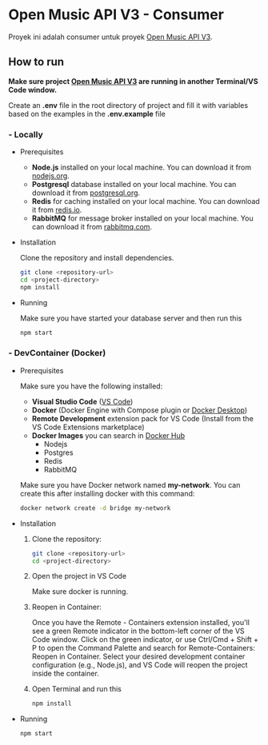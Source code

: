 # Open Music API V3 - Consumer

Proyek ini adalah consumer untuk proyek [Open Music API V3](https://github.com/The-Aldi-Tri/open-music-api-v3).

## How to run

**Make sure project [Open Music API V3](https://github.com/The-Aldi-Tri/open-music-api-v3) are running in another Terminal/VS Code window.**

Create an **.env** file in the root directory of project and fill it with variables based on the examples in the **.env.example** file

### - Locally

- Prerequisites

  - **Node.js** installed on your local machine. You can download it from [nodejs.org](https://nodejs.org/).
  - **Postgresql** database installed on your local machine. You can download it from [postgresql.org](https://www.postgresql.org/download/).
  - **Redis** for caching installed on your local machine. You can download it from [redis.io](https://redis.io/downloads/).
  - **RabbitMQ** for message broker installed on your local machine. You can download it from [rabbitmq.com](https://www.rabbitmq.com/docs/download).

- Installation

  Clone the repository and install dependencies.

  ```bash
  git clone <repository-url>
  cd <project-directory>
  npm install
  ```

- Running

  Make sure you have started your database server and then run this

  ```bash
  npm start
  ```

### - DevContainer (Docker)

- Prerequisites

  Make sure you have the following installed:

  - **Visual Studio Code** ([VS Code](https://code.visualstudio.com/download))
  - **Docker** (Docker Engine with Compose plugin or [Docker Desktop](https://www.docker.com/products/docker-desktop/))
  - **Remote Development** extension pack for VS Code (Install from the VS Code Extensions marketplace)
  - **Docker Images** you can search in [Docker Hub](https://hub.docker.com/search)
    - Nodejs
    - Postgres
    - Redis
    - RabbitMQ

  Make sure you have Docker network named **my-network**. You can create this after installing docker with this command:
  ```bash
  docker network create -d bridge my-network
  ```

- Installation

  1. Clone the repository:

     ```bash
     git clone <repository-url>
     cd <project-directory>
     ```

  2. Open the project in VS Code

     Make sure docker is running.

  3. Reopen in Container:

     Once you have the Remote - Containers extension installed, you'll see a green Remote indicator in the bottom-left corner of the VS Code window.
     Click on the green indicator, or use Ctrl/Cmd + Shift + P to open the Command Palette and search for Remote-Containers: Reopen in Container.
     Select your desired development container configuration (e.g., Node.js), and VS Code will reopen the project inside the container.

  4. Open Terminal and run this

     ```bash
     npm install
     ```

- Running

  ```bash
  npm start
  ```
